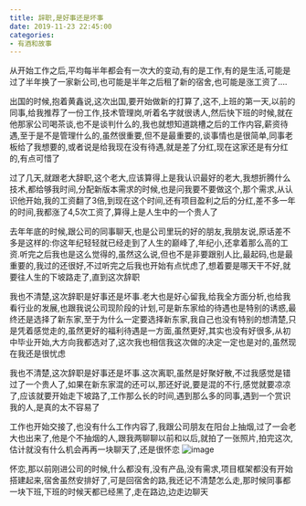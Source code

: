 ```yaml
---
title: 辞职,是好事还是坏事
date: 2019-11-23 22:45:00
categories: 
- 有酒和故事
---
```


从开始工作之后,平均每半年都会有一次大的变动,有的是工作,有的是生活,可能是过了半年换了一家新公司,也可能是半年之后租了新的宿舍,也可能是涨工资了....

出国的时候,抱着黄鑫说,这次出国,要开始做新的打算了,这不,上班的第一天,以前的同事,给我推荐了一份工作,技术管理岗,听着名字就很诱人,然后快下班的时候,就在他那家公司喝茶谈,也不是谈判什么的,我也就想知道跳槽之后的工作内容,薪资待遇,至于是不是管理什么的,虽然很重要,但不是最重要的,谈事情也是很简单,同事老板给了我想要的,或者说是给我现在没有待遇,就是差了分红,现在这家还是有分红的,有点可惜了

过了几天,就跟老大辞职,这个老大,应该算得上是我认识最好的老大,我想折腾什么技术,都给够我时间,分配新版本需求的时候,也是问我要不要做这个,那个需求,从认识他开始,我的工资翻了3倍,到现在这个时间,还有项目盈利之后的分红,差不多一年的时间,我都涨了4,5次工资了,算得上是人生中的一个贵人了

去年年底的时候,跟公司的同事聊天,也是公司里玩的好的朋友,我朋友说,原话差不多是这样的:你这年纪轻轻就已经走到了人生的巅峰了,年纪小,还拿着那么高的工资.听完之后我也是这么觉得的,虽然这么说,但也不是非要跟别人比,最起码,也是最重要的,我过的还很好,不过听完之后我也开始有点忧虑了,想着要是哪天干不好,就要往人生的下坡路走了,直到这次辞职

我也不清楚,这次辞职是好事还是坏事.老大也是好心留我,给我全方面分析,也给我看行业的发展,也跟我说公司现阶段的计划,可是新东家给的待遇也是特别的诱惑,最终还是选择了新东家,至于为什么一定要选择新东家,我自己也没有特别的想清楚,只是凭着感觉走的,虽然更好的福利待遇是一方面,虽然更好,其实也没有好很多,从初中毕业开始,大方向我都选对了,这次我也相信我这次做的决定一定也是对的,虽然现在我还是很忧虑

我也不清楚,这次辞职是好事还是坏事.这次离职,虽然是好聚好散,不过我感觉是错过了一个贵人了,如果在新东家混的还可以,那还好说,要是混的不行,感觉就要凉凉了,应该就要开始走下坡路了,工作那么长的时间,遇到那么多的同事,遇到一个赏识我的人,是真的太不容易了

工作也开始交接了,也没有什么工作内容了,我跟公司朋友在阳台上抽烟,过了一会老大也出来了,他是个不抽烟的人,跟我两聊聊以前和以后,就拍了一张照片,拍完这次,估计就没有什么机会再再一块聊天了,还是很怀恋
![image](https://cdn.jsdelivr.net/gh/YangAnLin/images/copy_20201213152509.jpeg)

怀恋,那以前刚进公司的时候,什么都没有,没有产品,没有需求,项目框架都没有开始搭建起来,宿舍虽然安排好了,可是回宿舍的路,我还记不清楚怎么走,那时候同事都一块下班,下班的时候天都已经黑了,走在路边,边走边聊天


